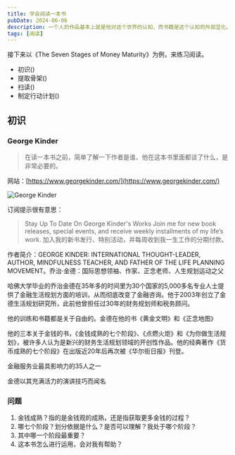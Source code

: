```yaml
---
title: 学会阅读一本书
pubDate: 2024-06-06
description: 一个人的作品基本上就是他对这个世界的认知，而书籍是这个认知的外部显化。读书，就是你向作者学习，建立沟通、交流的一个过程
tags: [阅读]
---
```


接下来以《The Seven Stages of Money Maturity》为例，来练习阅读。

- 初识()
- 提取骨架()
- 扫读()
- 制定行动计划()

## 初识

### George Kinder

> 在读一本书之前，简单了解一下作者是谁、他在这本书里面都谈了什么，是非常必要的。

网站：[https://www.georgekinder.com/](https://www.georgekinder.com/)

![George Kinder](https://images.squarespace-cdn.com/content/v1/57c45daee58c622e8b81d874/1560451471286-PXTLKQ3NRBBJW1ZYHTI8/Feature+Image+9.jpg?format=2500w)

订阅提示很有意思：
> Stay Up To Date On George Kinder's Works
> Join me for new book releases, special events, and receive weekly installments of my life’s work. 加入我的新书发行、特别活动，并每周收到我一生工作的分期付款。

作者简介：GEORGE KINDER: INTERNATIONAL THOUGHT-LEADER, AUTHOR, MINDFULNESS TEACHER, AND FATHER OF THE LIFE PLANNING MOVEMENT。乔治·金德：国际思想领袖、作家、正念老师、人生规划运动之父

哈佛大学毕业的乔治金德在35年多的时间里为30个国家的5,000多名专业人士提供了金融生活规划方面的培训，从而彻底改变了金融咨询。他于2003年创立了金德生活规划研究所，此前他曾担任过30年的财务规划师和税务顾问。

他的训练和书籍都是关于自由的。金德在他的书《黄金文明》和《正念地图》

他的三本关于金钱的书，《金钱成熟的七个阶段》、《点燃火炬》和《为你做生活规划》，被许多人认为是新兴的财务生活规划领域的开创性作品。他的经典著作《货币成熟的七个阶段》在出版近20年后再次被《华尔街日报》刊登。

金融服务业最具影响力的35人之一

金德以其充满活力的演讲技巧而闻名

### 问题

1. 金钱成熟？指的是金钱观的成熟，还是指获取更多金钱的过程？
2. 哪七个阶段？划分依据是什么？是否可以理解？我处于哪个阶段？
3. 其中哪一个阶段最重要？
4. 这本书怎么进行运用，会对我有帮助？
